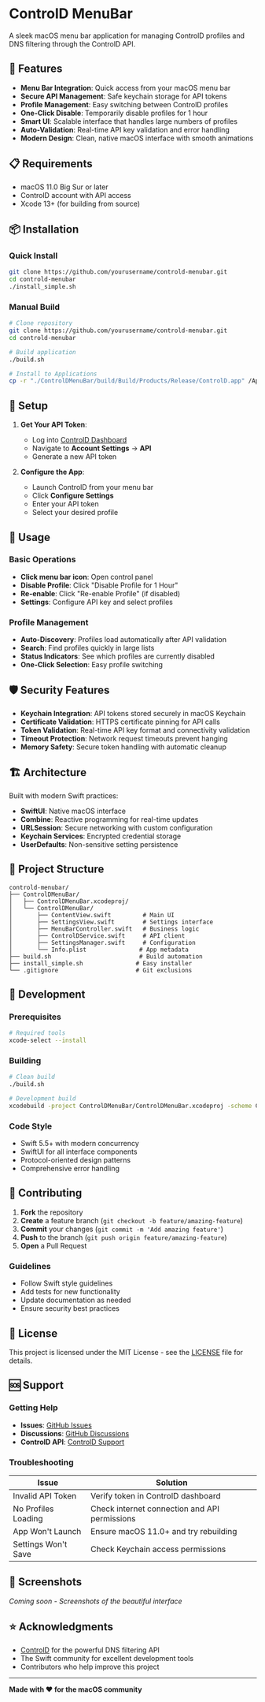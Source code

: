 # ControlD MenuBar

A sleek macOS menu bar application for managing ControlD profiles and DNS filtering through the ControlD API.

## 🚀 Features

- **Menu Bar Integration**: Quick access from your macOS menu bar
- **Secure API Management**: Safe keychain storage for API tokens
- **Profile Management**: Easy switching between ControlD profiles  
- **One-Click Disable**: Temporarily disable profiles for 1 hour
- **Smart UI**: Scalable interface that handles large numbers of profiles
- **Auto-Validation**: Real-time API key validation and error handling
- **Modern Design**: Clean, native macOS interface with smooth animations

## 📋 Requirements

- macOS 11.0 Big Sur or later
- ControlD account with API access
- Xcode 13+ (for building from source)

## 📦 Installation

### Quick Install
```bash
git clone https://github.com/yourusername/controld-menubar.git
cd controld-menubar
./install_simple.sh
```

### Manual Build
```bash
# Clone repository
git clone https://github.com/yourusername/controld-menubar.git
cd controld-menubar

# Build application
./build.sh

# Install to Applications
cp -r "./ControlDMenuBar/build/Build/Products/Release/ControlD.app" /Applications/
```

## 🔑 Setup

1. **Get Your API Token**:
   - Log into [ControlD Dashboard](https://controld.com/dashboard)
   - Navigate to **Account Settings** → **API**
   - Generate a new API token

2. **Configure the App**:
   - Launch ControlD from your menu bar
   - Click **Configure Settings**
   - Enter your API token
   - Select your desired profile

## 🎯 Usage

### Basic Operations
- **Click menu bar icon**: Open control panel
- **Disable Profile**: Click "Disable Profile for 1 Hour"  
- **Re-enable**: Click "Re-enable Profile" (if disabled)
- **Settings**: Configure API key and select profiles

### Profile Management
- **Auto-Discovery**: Profiles load automatically after API validation
- **Search**: Find profiles quickly in large lists
- **Status Indicators**: See which profiles are currently disabled
- **One-Click Selection**: Easy profile switching

## 🛡️ Security Features

- **Keychain Integration**: API tokens stored securely in macOS Keychain
- **Certificate Validation**: HTTPS certificate pinning for API calls
- **Token Validation**: Real-time API key format and connectivity validation
- **Timeout Protection**: Network request timeouts prevent hanging
- **Memory Safety**: Secure token handling with automatic cleanup

## 🏗️ Architecture

Built with modern Swift practices:
- **SwiftUI**: Native macOS interface
- **Combine**: Reactive programming for real-time updates
- **URLSession**: Secure networking with custom configuration
- **Keychain Services**: Encrypted credential storage
- **UserDefaults**: Non-sensitive setting persistence

## 📁 Project Structure

```
controld-menubar/
├── ControlDMenuBar/
│   ├── ControlDMenuBar.xcodeproj/
│   └── ControlDMenuBar/
│       ├── ContentView.swift         # Main UI
│       ├── SettingsView.swift        # Settings interface  
│       ├── MenuBarController.swift   # Business logic
│       ├── ControlDService.swift     # API client
│       ├── SettingsManager.swift     # Configuration
│       └── Info.plist               # App metadata
├── build.sh                         # Build automation
├── install_simple.sh               # Easy installer
└── .gitignore                      # Git exclusions
```

## 🔨 Development

### Prerequisites
```bash
# Required tools
xcode-select --install
```

### Building
```bash
# Clean build
./build.sh

# Development build  
xcodebuild -project ControlDMenuBar/ControlDMenuBar.xcodeproj -scheme ControlDMenuBar -configuration Debug
```

### Code Style
- Swift 5.5+ with modern concurrency
- SwiftUI for all interface components
- Protocol-oriented design patterns
- Comprehensive error handling

## 🤝 Contributing

1. **Fork** the repository
2. **Create** a feature branch (`git checkout -b feature/amazing-feature`)
3. **Commit** your changes (`git commit -m 'Add amazing feature'`)
4. **Push** to the branch (`git push origin feature/amazing-feature`)
5. **Open** a Pull Request

### Guidelines
- Follow Swift style guidelines
- Add tests for new functionality
- Update documentation as needed
- Ensure security best practices

## 📄 License

This project is licensed under the MIT License - see the [LICENSE](LICENSE) file for details.

## 🆘 Support

### Getting Help
- **Issues**: [GitHub Issues](https://github.com/yourusername/controld-menubar/issues)
- **Discussions**: [GitHub Discussions](https://github.com/yourusername/controld-menubar/discussions)
- **ControlD API**: [ControlD Support](https://controld.com/support)

### Troubleshooting

| Issue | Solution |
|-------|----------|
| Invalid API Token | Verify token in ControlD dashboard |
| No Profiles Loading | Check internet connection and API permissions |
| App Won't Launch | Ensure macOS 11.0+ and try rebuilding |
| Settings Won't Save | Check Keychain access permissions |

## 🎨 Screenshots

*Coming soon - Screenshots of the beautiful interface*

## ⭐ Acknowledgments

- [ControlD](https://controld.com) for the powerful DNS filtering API
- The Swift community for excellent development tools
- Contributors who help improve this project

---

**Made with ❤️ for the macOS community**